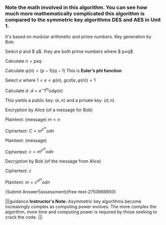 ### Note the math involved in this algorithm. You can see how much more mathematically complicated this algorithm is compared to the symmetric key algorithms DES and AES in Unit 1.

It's based on modular arithmetic and prime numbers.
Key generation by Bob:

Select $p$ and $ q$. they are both prime numbers where $ p≠q$

Calculate $n=p x q$.

Calculate $φ(n)=(p-1)(q-1)$
This is **Euler’s phi function**

Select $e$ where $1 < e < φ(n)$, $gcd⁡(e,φ(n))=1$

Calculate $d$.  $d= e^-1^ mod φ(n)$


This yields a public key: $(e,n)$  and a private key: $(d,n)$.

Encryption by Alice (of a message for Bob)

Plaintext: (message) $m < n$

Ciphertext: $C= m^e^ mod n$

    
Plaintext: (message) 

Ciphertext: $c= m^e^ mod n$

Decryption by Bob (of the message from Alice)

Ciphertext: $c$

Plaintext: $m= c^d^ mod n$

{Submit Answer!|assessment}(free-text-2750669850)

|||guidance
**Instructor's Note:** Asymmetric key algorithms become increasingly complex as computing power evolves. The more complex the algorithm, more time and computing power is required by those seeking to crack the code. |||